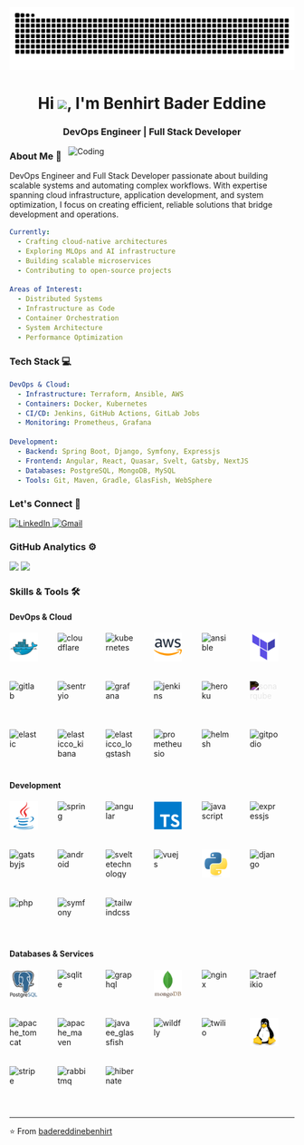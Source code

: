 <!-- Header with Custom Banner -->
<picture>
  <source media="(prefers-color-scheme: dark)" srcset="https://raw.githubusercontent.com/platane/snk/output/github-contribution-grid-snake-dark.svg">
  <source media="(prefers-color-scheme: light)" srcset="https://raw.githubusercontent.com/platane/snk/output/github-contribution-grid-snake.svg">
  <img alt="github contribution grid snake animation" src="https://raw.githubusercontent.com/platane/snk/output/github-contribution-grid-snake.svg">
</picture>

<h1 align="center">Hi <img src="https://raw.githubusercontent.com/MartinHeinz/MartinHeinz/master/wave.gif" width="30px">, I'm Benhirt Bader Eddine</h1>
<h3 align="center">DevOps Engineer | Full Stack Developer</h3>

<img align="right" alt="Coding" width="400" src="https://media.giphy.com/media/v1.Y2lkPTc5MGI3NjExNzlnZnpwZnB2MjZrNm9rNzFkdTBzb2ttYzV3eWJ6ZWw5anU3N3g5ZyZlcD12MV9pbnRlcm5hbF9naWZfYnlfaWQmY3Q9Zw/qgQUggAC3Pfv687qPC/giphy.gif">

### About Me 🚀

DevOps Engineer and Full Stack Developer passionate about building scalable systems and automating complex workflows. With expertise spanning cloud infrastructure, application development, and system optimization, I focus on creating efficient, reliable solutions that bridge development and operations.

```yaml
Currently:
  - Crafting cloud-native architectures
  - Exploring MLOps and AI infrastructure
  - Building scalable microservices
  - Contributing to open-source projects

Areas of Interest:
  - Distributed Systems
  - Infrastructure as Code
  - Container Orchestration
  - System Architecture
  - Performance Optimization
```

### Tech Stack 💻
```yaml
DevOps & Cloud:
  - Infrastructure: Terraform, Ansible, AWS
  - Containers: Docker, Kubernetes
  - CI/CD: Jenkins, GitHub Actions, GitLab Jobs
  - Monitoring: Prometheus, Grafana

Development:
  - Backend: Spring Boot, Django, Symfony, Expressjs
  - Frontend: Angular, React, Quasar, Svelt, Gatsby, NextJS
  - Databases: PostgreSQL, MongoDB, MySQL
  - Tools: Git, Maven, Gradle, GlasFish, WebSphere
```

### Let's Connect 🤝
<p align="left">
    <a href="https://www.linkedin.com/in/bader-eddine-benhirt/" target="_blank">
        <img src="https://img.shields.io/badge/LinkedIn-0077B5?style=for-the-badge&logo=linkedin&logoColor=white"  alt="LinkedIn"/>
    </a>
    <a href="mailto:badereddinebenhirt@gmail.com" target="_blank" >
        <img src="https://img.shields.io/badge/Gmail-D14836?style=for-the-badge&logo=gmail&logoColor=white" alt="Gmail"/>
    </a>
</p>

### GitHub Analytics ⚙️
<p>
    <img height="180em" src="https://github-readme-stats.vercel.app/api?username=badereddinebenhirt&show_icons=true&theme=radical"/>
    <img height="180em" src="https://github-readme-streak-stats.herokuapp.com/?user=badereddinebenhirt&theme=radical"/>
</p>

### Skills & Tools 🛠

<!-- DevOps & Cloud -->
<div style="margin-bottom: 40px;">
  <h4 style="margin-bottom: 20px;">DevOps & Cloud</h4>
  <p align="left" style="display: flex; gap: 35px; align-items: center; flex-wrap: wrap;">
    <img src="https://raw.githubusercontent.com/devicons/devicon/master/icons/docker/docker-original.svg" alt="docker" width="50" height="50"/>
    <img src="https://www.vectorlogo.zone/logos/cloudflare/cloudflare-official.svg" alt="cloudflare" width="50" height="50"/>
    <img src="https://www.vectorlogo.zone/logos/kubernetes/kubernetes-icon.svg" alt="kubernetes" width="50" height="50"/>
    <img src="https://raw.githubusercontent.com/devicons/devicon/master/icons/amazonwebservices/amazonwebservices-original-wordmark.svg" alt="aws" width="50" height="50"/>
    <img src="https://www.vectorlogo.zone/logos/ansible/ansible-icon.svg" alt="ansible" width="50" height="50"/>
    <img src="https://raw.githubusercontent.com/devicons/devicon/master/icons/terraform/terraform-original.svg" alt="terraform" width="50" height="50"/>
    <img src="https://www.vectorlogo.zone/logos/gitlab/gitlab-icon.svg" alt="gitlab" width="50" height="50"/>
    <img src="https://www.vectorlogo.zone/logos/sentryio/sentryio-icon.svg" alt="sentryio" width="50" height="50"/>
    <img src="https://www.vectorlogo.zone/logos/grafana/grafana-icon.svg" alt="grafana" width="50" height="50"/>
    <img src="https://www.vectorlogo.zone/logos/jenkins/jenkins-icon.svg" alt="jenkins" width="50" height="50"/>
    <img src="https://www.vectorlogo.zone/logos/heroku/heroku-icon.svg" alt="heroku" width="50" height="50"/>
    <img src="https://raw.githubusercontent.com/simple-icons/simple-icons/develop/icons/sonarqube.svg" alt="sonarqube" width="50" height="50" style="filter: invert(1);"/>
    <img src="https://www.vectorlogo.zone/logos/elastic/elastic-icon.svg" alt="elastic" width="50" height="50"/>
    <img src="https://www.vectorlogo.zone/logos/elasticco_kibana/elasticco_kibana-icon.svg" alt="elasticco_kibana" width="50" height="50"/>
    <img src="https://www.vectorlogo.zone/logos/elasticco_logstash/elasticco_logstash-icon.svg" alt="elasticco_logstash" width="50" height="50"/>
    <img src="https://www.vectorlogo.zone/logos/prometheusio/prometheusio-icon.svg" alt="prometheusio" width="50" height="50"/>
    <img src="https://www.vectorlogo.zone/logos/helmsh/helmsh-icon.svg" alt="helmsh" width="50" height="50"/>
    <img src="https://www.vectorlogo.zone/logos/gitpodio/gitpodio-icon.svg" alt="gitpodio" width="50" height="50"/>
    


  </p>
</div>

<!-- Development -->
<div style="margin-bottom: 40px;">
  <h4 style="margin-bottom: 20px;">Development</h4>
  <p align="left" style="display: flex; gap: 35px; align-items: center; flex-wrap: wrap;">
    <img src="https://raw.githubusercontent.com/devicons/devicon/master/icons/java/java-original.svg" alt="java" width="50" height="50"/>
    <img src="https://www.vectorlogo.zone/logos/springio/springio-icon.svg" alt="spring" width="50" height="50"/>
    <img src="https://angular.io/assets/images/logos/angular/angular.svg" alt="angular" width="50" height="50"/>
    <img src="https://raw.githubusercontent.com/devicons/devicon/master/icons/typescript/typescript-original.svg" alt="typescript" width="50" height="50"/>
    <img src="https://www.vectorlogo.zone/logos/javascript/javascript-icon.svg" alt="javascript" width="50" height="50"/>
    <img src="https://www.vectorlogo.zone/logos/expressjs/expressjs-icon.svg" alt="expressjs" width="50" height="50"/>
    <img src="https://www.vectorlogo.zone/logos/gatsbyjs/gatsbyjs-icon.svg" alt="gatsbyjs" width="50" height="50"/>
    <img src="https://www.vectorlogo.zone/logos/android/android-icon.svg" alt="android" width="50" height="50"/>
    <img src="https://www.vectorlogo.zone/logos/sveltetechnology/sveltetechnology-icon.svg" alt="sveltetechnology" width="50" height="50"/>
    <img src="https://www.vectorlogo.zone/logos/vuejs/vuejs-icon.svg" alt="vuejs" width="50" height="50"/>
    <img src="https://raw.githubusercontent.com/devicons/devicon/master/icons/python/python-original.svg" alt="python" width="50" height="50"/>
    <img src="https://cdn.worldvectorlogo.com/logos/django.svg" alt="django" width="50" height="50"/>
    <img src="https://www.vectorlogo.zone/logos/php/php-icon.svg" alt="php" width="50" height="50"/>
    <img src="https://symfony.com/logos/symfony_black_03.svg" alt="symfony" width="50" height="50"/>
    <img src="https://www.vectorlogo.zone/logos/tailwindcss/tailwindcss-icon.svg" alt="tailwindcss" width="50" height="50"/>
  </p>
</div>

<!-- Databases -->
<div style="margin-bottom: 40px;">
  <h4 style="margin-bottom: 20px;">Databases & Services</h4>
  <p align="left" style="display: flex; gap: 35px; align-items: center; flex-wrap: wrap;">
    <img src="https://raw.githubusercontent.com/devicons/devicon/master/icons/postgresql/postgresql-original-wordmark.svg" alt="postgresql" width="50" height="50"/>
    <img src="https://www.vectorlogo.zone/logos/sqlite/sqlite-icon.svg" alt="sqlite" width="50" height="50"/>
    <img src="https://www.vectorlogo.zone/logos/graphql/graphql-icon.svg" alt="graphql" width="50" height="50"/>
    <img src="https://raw.githubusercontent.com/devicons/devicon/master/icons/mongodb/mongodb-original-wordmark.svg" alt="mongodb" width="50" height="50"/>
    <img src="https://www.vectorlogo.zone/logos/nginx/nginx-icon.svg" alt="nginx" width="50" height="50"/>
    <img src="https://www.vectorlogo.zone/logos/traefikio/traefikio-icon.svg" alt="traefikio" width="50" height="50"/>
    <img src="https://www.vectorlogo.zone/logos/apache_tomcat/apache_tomcat-icon.svg" alt="apache_tomcat" width="50" height="50"/>
    <img src="https://www.vectorlogo.zone/logos/apache_maven/apache_maven-icon.svg" alt="apache_maven" width="50" height="50"/>
    <img src="https://www.vectorlogo.zone/logos/javaee_glassfish/javaee_glassfish-icon.svg" alt="javaee_glassfish" width="50" height="50"/>    
    <img src="https://www.vectorlogo.zone/logos/wildfly/wildfly-icon.svg" alt="wildfly" width="50" height="50"/>
    <img src="https://www.vectorlogo.zone/logos/twilio/twilio-icon.svg" alt="twilio" width="50" height="50"/>
    <img src="https://raw.githubusercontent.com/devicons/devicon/master/icons/linux/linux-original.svg" alt="linux" width="50" height="50"/>
    <img src="https://www.vectorlogo.zone/logos/stripe/stripe-icon.svg" alt="stripe" width="50" height="50"/>
    <img src="https://www.vectorlogo.zone/logos/rabbitmq/rabbitmq-icon.svg" alt="rabbitmq" width="50" height="50"/>
    <img src="https://www.vectorlogo.zone/logos/hibernate/hibernate-icon.svg" alt="hibernate" width="50" height="50"/>
    
    
    
  </p>
</div>

---
⭐️ From [badereddinebenhirt](https://github.com/badereddinebenhirt)
